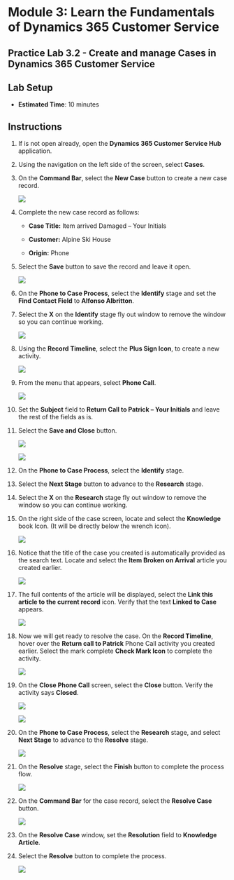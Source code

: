 Module 3: Learn the Fundamentals of Dynamics 365 Customer Service
========================

## Practice Lab 3.2 - Create and manage Cases in Dynamics 365 Customer Service

## Lab Setup

  - **Estimated Time**: 10 minutes

## Instructions

1. If is not open already, open the **Dynamics 365 Customer Service Hub** application. 

2. Using the navigation on the left side of the screen, select **Cases**. 

3. On the **Command Bar**, select the **New Case** button to create a new case record.

    ![](../images/module3/lab2/1.png)

4. Complete the new case record as follows:

	- **Case Title:** Item arrived Damaged – Your Initials

	- **Customer:** Alpine Ski House

	- **Origin:** Phone

5. Select the **Save** button to save the record and leave it open. 

    ![](../images/module3/lab2/4.png)

6. On the **Phone to Case Process**, select the **Identify** stage and set the **Find Contact Field** to **Alfonso Albritton**. 

7. Select the **X** on the **Identify** stage fly out window to remove the window so you can continue working. 

    ![](../images/module3/lab2/9.png)

8. Using the **Record Timeline**, select the **Plus Sign Icon**, to create a new activity. 

    ![](../images/module3/lab2/10.png)

9. From the menu that appears, select **Phone Call**.

    ![](../images/module3/lab2/11.png)

10. Set the **Subject** field to **Return Call to Patrick – Your Initials** and leave the rest of the fields as is. 

11. Select the **Save and Close** button. 

    ![](../images/module3/lab2/12.png)
    
    ![](../images/module3/lab2/13.png)

12. On the **Phone to Case Process**, select the **Identify** stage.

13. Select the **Next Stage** button to advance to the **Research** stage. 

14. Select the **X** on the **Research** stage fly out window to remove the window so you can continue working. 

15. On the right side of the case screen, locate and select the **Knowledge** book Icon. (It will be directly below the wrench icon).

    ![](../images/module3/lab2/14.png)

16. Notice that the title of the case you created is automatically provided as the search text. Locate and select the **Item Broken on Arrival** article you created earlier. 

    ![](../images/module3/lab2/15.png)

17. The full contents of the article will be displayed, select the **Link this article to the current record** icon. Verify that the text **Linked to Case** appears. 

    ![](../images/module3/lab2/16.png)

18. Now we will get ready to resolve the case. On the **Record Timeline**, hover over the **Return call to Patrick** Phone Call activity you created earlier. Select the mark complete **Check Mark Icon** to complete the activity. 

    ![](../images/module3/lab2/17.png)

19. On the **Close Phone Call** screen, select the **Close** button. Verify the activity says **Closed**. 

    ![](../images/module3/lab2/18.png)
    
    ![](../images/module3/lab2/19.png)

20. On the **Phone to Case Process**, select the **Research** stage, and select **Next Stage** to advance to the **Resolve** stage. 

    ![](../images/module3/lab2/20.png)

21. On the **Resolve** stage, select the **Finish** button to complete the process flow. 

    ![](../images/module3/lab2/21.png)

22. On the **Command Bar** for the case record, select the **Resolve Case** button.

    ![](../images/module3/lab2/22.png)

23. On the **Resolve Case** window, set the **Resolution** field to **Knowledge Article**. 

24. Select the **Resolve** button to complete the process. 

    ![](../images/module3/lab2/23.png)
